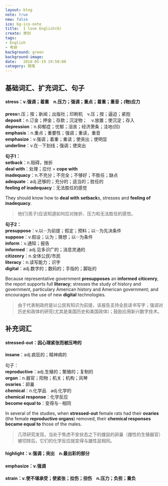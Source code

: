 ```yaml
---
layout: blog
note: true
new: false
ico: bg-ico-note
title:  I love English(6)
create: 原创
tags:
- English
- 考研
background: green
background-image: 
date:   2018-05-19 19:58:00
category: 随笔
---
```


## 基础词汇、扩充词汇、句子

#### **stress**：v.强调；着重　n.压力；强调；重点；着重；重音；(物)应力

**press**n.压；按；新闻；出版社；印刷机　v.压；按；逼迫；紧抱  
**deposit**：n.订金；押金；存款；沉淀物；　v.放置；使沉淀；存入  
**depression**：n.抑郁症；忧郁；沮丧；经济萧条；洼地(凹)  
**emphasis**：n.重点；重要性；强调；重读，重音  
**emphasize**：v.强调；着重；重读；使突出；使明显  
**underline**：v.在···下划线；强调；使突出  

**句子1：**  
**setback**：n.阻碍，挫折  
**deal with**：处理；应付 = **cope with**  
**inadequacy**：n.不充分；不完全；不够好；不胜任；缺点  
**adequate**：adj.还够的；充分的；适当的；胜任的  
**feeling of inadequacy**：无法胜任的感觉  

They should know how to **deal with** **setback**s, stresses and **feeling of inadequacy**.

>他们(孩子)应该知道如何应对挫折、压力和无法胜任的感觉。

**句子2：**  
**presuppose**：v.以···为前提；假定；预料；以···为先决条件  
**suppose**：v.假设；认为；猜想；以···为条件  
**inform**：v.通知；报告  
**informed**：adj.见多识广的；消息灵通的  
**citizenry**：n.全体公民/市民  
**literacy**：n.读写能力；识字  
**digital**：adj.数字的；数码的；手指的；脚趾的

Because representative government **presupposes** an **informed** **citicenry**, the report supports full **literacy**; stresses the study of history and government, particulary American history and American government; and encourages the use of new **digital** technologies.

>由于代表制政府是以公民有知识为前提，该报告支持全民读书写字；强调对历史和政体的研究(尤其是美国历史和美国政体)；鼓励应用新兴数字技术。

## 补充词汇

#### **stressed-out**：因心理紧张而被压垮的

**insane**：adj.疯狂的；精神病的  

句子：  
**reproductive**：adj.生殖的；繁殖的；复制的  
**organ**：n.器官；阳物；机关；机构；风琴  
**ovaries**：卵巢  
**chemical**：n.化学品　adj.化学的  
**chemical response**：化学反应  
**become equal to**：变得与···相同  

In several of the studies, when **stressed-out** female rats had their **ovaries** (the female **reproductive organs**) removed, their **chemical responses** **became equal to** those of the males.

>几项研究发现，当处于焦虑不安状态之下的雌鼠的卵巢（雌性的生殖器官）被切除后，它们的化学反应就变得与雄性鼠相同。

#### **highlight**：v.强调；突出　n.最出彩的部分  

#### **emphasize**：v.强调  

#### **strain**：v.使不堪承受；使紧张；拉伤；扭伤　n.压力；负担；重负

